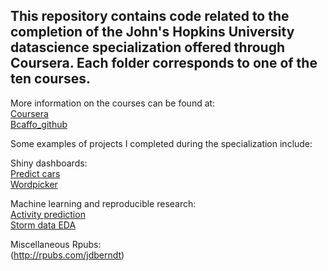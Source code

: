 ## This repository contains code related to the completion of the John's Hopkins University datascience specialization offered through Coursera. Each folder corresponds to one of the ten courses.   
  
More information on the courses can be found at:  
[Coursera](https://www.coursera.org/specializations/jhu-data-science)  
[Bcaffo_github](https://github.com/bcaffo/courses)  

Some examples of projects I completed during the specialization include:  

Shiny dashboards:  
[Predict cars](https://jdberndt.shinyapps.io/predict_cars/)  
[Wordpicker](https://jdberndt.shinyapps.io/WordPicker/)  

Machine learning and reproducible research:  
[Activity prediction](https://jdberndt.github.io/Coursera_datascience_specialization/08%20Practical%20Maching%20Learning/PML_final_project/PML_final_project.html)  
[Storm data EDA](https://jdberndt.github.io/Coursera_datascience_specialization/05%20Reproducible%20Research/Project2/RR_project2.html)  
  
Miscellaneous Rpubs:  
(http://rpubs.com/jdberndt)  

